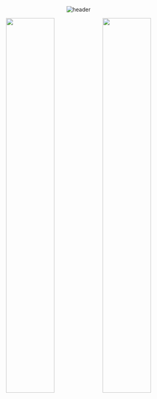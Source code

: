 <div align = center>
  
![header](https://capsule-render.vercel.app/api?type=waving&color=ffff00&height=300&section=header&text=JongPark&desc=Kermit%20that%20commits&fontSize=80&animation=twinkling&descAlignY=30)
  
  <img width=50% src="https://github-readme-stats.vercel.app/api?username=jongpark1234" /><img width=50%  src="https://github-readme-stats.vercel.app/api/top-langs/?username=jongpark1234&layout=compact" />
